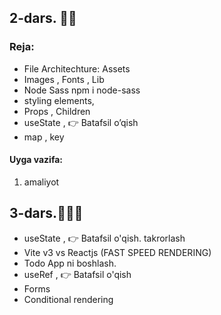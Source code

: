 ## 2-dars. 💎💎
### Reja:

- File Architechture: Assets 
- Images , Fonts  , Lib
- Node Sass npm i node-sass
- styling elements,
- Props , Children
- useState , 👉 Batafsil o’qish
- map , key

#### Uyga vazifa:

1. amaliyot

## 3-dars.💎💎💎

- useState , 👉 Batafsil o'qish. takrorlash
- Vite v3 vs Reactjs (FAST SPEED RENDERING)
- Todo App ni boshlash.
- useRef , 👉 Batafsil o'qish
- Forms
- Conditional rendering
